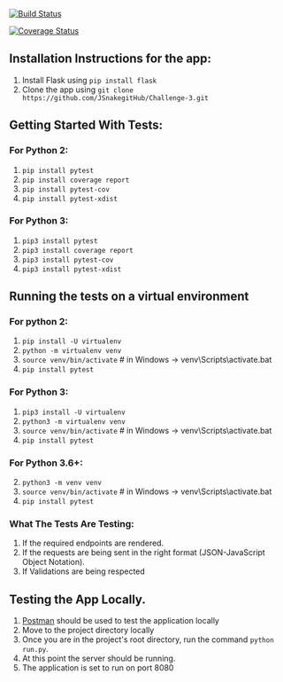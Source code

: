 [![Build Status](https://travis-ci.com/bongomin/ToDos.svg?token=PtPAqn4oT3tB9pzFjhH4&branch=develop)](https://travis-ci.com/bongomin/ToDos)

[![Coverage Status](https://coveralls.io/repos/github/bongomin/ToDos/badge.svg?branch=master)](https://coveralls.io/github/bongomin/ToDos?branch=master)

## Installation Instructions for the app:
1. Install Flask using `pip install flask`
2. Clone the app using `git clone https://github.com/JSnakegitHub/Challenge-3.git`

## Getting Started With Tests:
### For Python 2:
1. `pip install pytest`
2. `pip install coverage report`
3. `pip install pytest-cov`
4. `pip install pytest-xdist`
### For Python 3:
1. `pip3 install pytest`
2. `pip3 install coverage report`
3. `pip3 install pytest-cov`
4. `pip3 install pytest-xdist`
## Running the tests on a virtual environment
### For python 2:
1. `pip install -U virtualenv`
2. `python -m virtualenv venv`
3. `source venv/bin/activate` # in Windows -> venv\Scripts\activate.bat
4. `pip install pytest`
### For Python 3:
1. `pip3 install -U virtualenv`
2. `python3 -m virtualenv venv`
3. `source venv/bin/activate` # in Windows -> venv\Scripts\activate.bat
4. `pip install pytest`
### For Python 3.6+:
2. `python3 -m venv venv`
3. `source venv/bin/activate` # in Windows -> venv\Scripts\activate.bat
4. `pip install pytest`
### What The Tests Are Testing:
1. If the required endpoints are rendered.
2. If the requests are being sent in the right format (JSON-JavaScript Object Notation).
3. If Validations are being respected

## Testing the App Locally.
1. [Postman](https://www.getpostman.com/) should be used to test the application locally
2. Move to the project directory locally
3. Once you are in the project's root directory, run the command `python run.py`.
4. At this point the server should be running.
5. The application is set to run on port 8080 
